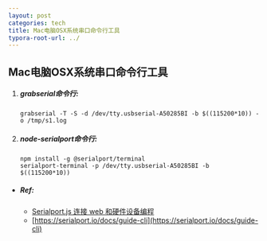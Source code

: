 ```yaml
---
layout: post
categories: tech
title: Mac电脑OSX系统串口命令行工具
typora-root-url: ../
---
```

## Mac电脑OSX系统串口命令行工具

1. ##### grabserial命令行:

	```shell
	grabserial -T -S -d /dev/tty.usbserial-A50285BI -b $((115200*10)) -o /tmp/s1.log
	```

2. ##### node-serialport命令行:

	```shell
	npm install -g @serialport/terminal
	serialport-terminal -p /dev/tty.usbserial-A50285BI -b $((115200*10))
	```

	

- ##### Ref:

	- [Serialport.js 连接 web 和硬件设备编程](https://segmentfault.com/a/1190000011638237)
	- [https://serialport.io/docs/guide-cli](https://serialport.io/docs/guide-cli)

